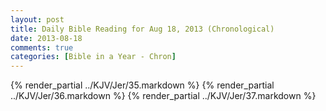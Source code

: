 ```yaml
---
layout: post
title: Daily Bible Reading for Aug 18, 2013 (Chronological)
date: 2013-08-18
comments: true
categories: [Bible in a Year - Chron]
---
```

{% render_partial ../KJV/Jer/35.markdown %}
{% render_partial ../KJV/Jer/36.markdown %}
{% render_partial ../KJV/Jer/37.markdown %}
